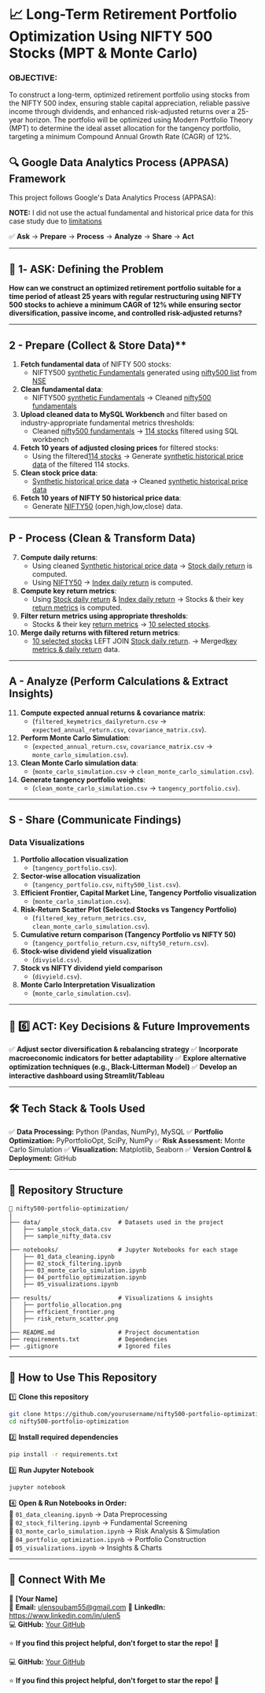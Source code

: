 # 📈 Long-Term Retirement Portfolio Optimization Using NIFTY 500 Stocks (MPT & Monte Carlo)
### OBJECTIVE:
To construct a long-term, optimized retirement portfolio using stocks from the NIFTY 500 index, ensuring stable capital appreciation, reliable passive income through dividends, and enhanced risk-adjusted returns over a 25-year horizon. The portfolio will be optimized using Modern Portfolio Theory (MPT) to determine the ideal asset allocation for the tangency portfolio, targeting a minimum Compound Annual Growth Rate (CAGR) of 12%.
## 🔍 Google Data Analytics Process (APPASA) Framework
This project follows Google's Data Analytics Process (APPASA):

**NOTE:** I did not use the actual fundamental and historical price data for this case study due to [limitations](docs/limitations.md)

✅ **Ask** → **Prepare** → **Process** → **Analyze** → **Share** → **Act**

---

## 🎯 1️- ASK: Defining the Problem
**How can we construct an optimized retirement portfolio suitable for a time period of atleast 25 years with regular restructuring using NIFTY 500 stocks to achieve a minimum CAGR of 12% while ensuring sector diversification, passive income, and controlled risk-adjusted returns?**

---

## 2 - Prepare (Collect & Store Data)**

1. **Fetch fundamental data** of NIFTY 500 stocks: 
   - NIFTY500 [synthetic Fundamentals](data/synthetic_fundamentals.csv) generated using [nifty500 list](data/nifty500_list.csv) from [NSE](https://nsearchives.nseindia.com/content/indices/ind_nifty500list.csv)
2. **Clean fundamental data**:
   - NIFTY500 [synthetic Fundamentals](data/synthetic_fundamentals.csv) → Cleaned [nifty500 fundamentals](data/cleaned_synthetic_fundamentals.csv)
3. **Upload cleaned data to MySQL Workbench** and filter based on industry-appropriate fundamental metrics thresholds:
   -  Cleaned [nifty500 fundamentals](data/cleaned_synthetic_fundamentals.csv) → [114 stocks](data/sql_filtered_stocks114.csv) filtered using SQL workbench
4. **Fetch 10 years of adjusted closing prices** for filtered stocks:
   - Using the filtered[114 stocks](data/sql_filtered_stocks114.csv) → Generate [synthetic historical price data](data/synthetic_price_data.csv) of the filtered 114 stocks.
5. **Clean stock price data**:
   - [Synthetic historical price data](data/synthetic_price_data.csv) → Cleaned [synthetic historical price data](data/cleaned_synthetic_price_data.csv)
6. **Fetch 10 years of NIFTY 50 historical price data**:
   - Generate [NIFTY50](data/synthetic_nifty50_ohlc.csv) (open,high,low,close) data.

---

## **P - Process (Clean & Transform Data)**

7. **Compute daily returns**:
   - Using cleaned [Synthetic historical price data](data/cleaned_synthetic_price_data.csv) → [Stock daily return](data/stock_daily_return.csv) is computed.
   - Using [NIFTY50](data/synthetic_nifty50_ohlc.csv) → [Index daily return](data/index_daily_return.csv) is computed.
8. **Compute key return metrics**:
   - Using [Stock daily return](data/stock_daily_return.csv) & [Index daily return](data/index_daily_return.csv) → Stocks & their key [return metrics](data/key_return_metrics.csv) is computed.
9. **Filter return metrics using appropriate thresholds**:
   -  Stocks & their key [return metrics](data/key_return_metrics.csv) → [10 selected stocks](data/filtered_key_return_metrics.csv).
10. **Merge daily returns with filtered return metrics**:
    - [10 selected stocks](data/filtered_key_return_metrics.csv) LEFT JOIN [Stock daily return](data/stock_daily_return.csv). → Merged[key metrics & daily return](data/filtered_keymetrics_dailyreturn.csv) data.

---

## **A - Analyze (Perform Calculations & Extract Insights)**

11. **Compute expected annual returns & covariance matrix**:
    - (`filtered_keymetrics_dailyreturn.csv` → `expected_annual_return.csv`, `covariance_matrix.csv`).
12. **Perform Monte Carlo Simulation**:
    - (`expected_annual_return.csv`, `covariance_matrix.csv` → `monte_carlo_simulation.csv`).
13. **Clean Monte Carlo simulation data**:
    - (`monte_carlo_simulation.csv` → `clean_monte_carlo_simulation.csv`).
14. **Generate tangency portfolio weights**:
    - (`clean_monte_carlo_simulation.csv` → `tangency_portfolio.csv`).

---

## **S - Share (Communicate Findings)**

### **Data Visualizations**
1. **Portfolio allocation visualization**
   - (`tangency_portfolio.csv`).
2. **Sector-wise allocation visualization**
   - (`tangency_portfolio.csv`, `nifty500_list.csv`).
3. **Efficient Frontier, Capital Market Line, Tangency Portfolio visualization**
   - (`monte_carlo_simulation.csv`).
4. **Risk-Return Scatter Plot (Selected Stocks vs Tangency Portfolio)**
   - (`filtered_key_return_metrics.csv`, `clean_monte_carlo_simulation.csv`).
5. **Cumulative return comparison (Tangency Portfolio vs NIFTY 50)**
   - (`tangency_portfolio_return.csv`, `nifty50_return.csv`).
6. **Stock-wise dividend yield visualization**
   - (`divyield.csv`).
7. **Stock vs NIFTY dividend yield comparison**
   - (`divyield.csv`).
8. **Monte Carlo Interpretation Visualization**
   - (`monte_carlo_simulation.csv`).

---

## 🚀 6️⃣ ACT: Key Decisions & Future Improvements
✅ **Adjust sector diversification & rebalancing strategy**
✅ **Incorporate macroeconomic indicators for better adaptability**
✅ **Explore alternative optimization techniques (e.g., Black-Litterman Model)**
✅ **Develop an interactive dashboard using Streamlit/Tableau**

---

## 🛠️ Tech Stack & Tools Used
✅ **Data Processing:** Python (Pandas, NumPy), MySQL
✅ **Portfolio Optimization:** PyPortfolioOpt, SciPy, NumPy
✅ **Risk Assessment:** Monte Carlo Simulation
✅ **Visualization:** Matplotlib, Seaborn
✅ **Version Control & Deployment:** GitHub

---

## 📂 Repository Structure
```
📂 nifty500-portfolio-optimization/
│
├── data/                      # Datasets used in the project
│   ├── sample_stock_data.csv
│   ├── sample_nifty_data.csv
│
├── notebooks/                 # Jupyter Notebooks for each stage
│   ├── 01_data_cleaning.ipynb
│   ├── 02_stock_filtering.ipynb
│   ├── 03_monte_carlo_simulation.ipynb
│   ├── 04_portfolio_optimization.ipynb
│   ├── 05_visualizations.ipynb
│
├── results/                   # Visualizations & insights
│   ├── portfolio_allocation.png
│   ├── efficient_frontier.png
│   ├── risk_return_scatter.png
│
├── README.md                  # Project documentation
├── requirements.txt           # Dependencies
├── .gitignore                 # Ignored files
```

---

## 🚀 How to Use This Repository

1️⃣ **Clone this repository**  
```bash
git clone https://github.com/yourusername/nifty500-portfolio-optimization.git
cd nifty500-portfolio-optimization
```

2️⃣ **Install required dependencies**  
```bash
pip install -r requirements.txt
```

3️⃣ **Run Jupyter Notebook**  
```bash
jupyter notebook
```

4️⃣ **Open & Run Notebooks in Order:**  
📌 `01_data_cleaning.ipynb` → Data Preprocessing  
📌 `02_stock_filtering.ipynb` → Fundamental Screening  
📌 `03_monte_carlo_simulation.ipynb` → Risk Analysis & Simulation  
📌 `04_portfolio_optimization.ipynb` → Portfolio Construction  
📌 `05_visualizations.ipynb` → Insights & Charts  

---

## 🤝 Connect With Me
👤 **[Your Name]**  
📧 **Email:** ulensoubam55@gmail.com
💼 **LinkedIn:** https://www.linkedin.com/in/ulen5  
💻 **GitHub:** [Your GitHub](https://github.com/yourusername)  

⭐ **If you find this project helpful, don't forget to star the repo!** 🚀

💻 **GitHub:** [Your GitHub](https://github.com/yourusername)  

⭐ **If you find this project helpful, don't forget to star the repo!** 🚀
